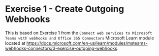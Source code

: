 # Exercise 1 - Create Outgoing Webhooks

This is based on Exercise 1 from the `Connect web services to Microsoft Teams with webhooks and Office 365 Connectors` Microsoft Learn module located at https://docs.microsoft.com/en-us/learn/modules/msteams-webhooks-connectors/3-exercise-outgoing-webhooks.